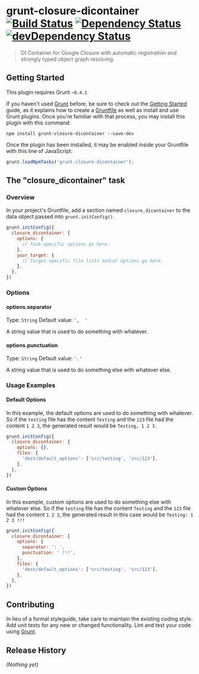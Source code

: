 # grunt-closure-dicontainer [![Build Status](https://secure.travis-ci.org/steida/este.png?branch=master)](http://travis-ci.org/steida/grunt-closure-dicontainer) [![Dependency Status](https://david-dm.org/steida/grunt-closure-dicontainer.png)](https://david-dm.org/steida/grunt-closure-dicontainer) [![devDependency Status](https://david-dm.org/steida/grunt-closure-dicontainer/dev-status.png)](https://david-dm.org/steida/grunt-closure-dicontainer#info=devDependencies)

> DI Container for Google Closure with automatic registration and strongly typed object graph resolving.

## Getting Started
This plugin requires Grunt `~0.4.1`

If you haven't used [Grunt](http://gruntjs.com/) before, be sure to check out the [Getting Started](http://gruntjs.com/getting-started) guide, as it explains how to create a [Gruntfile](http://gruntjs.com/sample-gruntfile) as well as install and use Grunt plugins. Once you're familiar with that process, you may install this plugin with this command:

```shell
npm install grunt-closure-dicontainer --save-dev
```

Once the plugin has been installed, it may be enabled inside your Gruntfile with this line of JavaScript:

```js
grunt.loadNpmTasks('grunt-closure-dicontainer');
```

## The "closure_dicontainer" task

### Overview
In your project's Gruntfile, add a section named `closure_dicontainer` to the data object passed into `grunt.initConfig()`.

```js
grunt.initConfig({
  closure_dicontainer: {
    options: {
      // Task-specific options go here.
    },
    your_target: {
      // Target-specific file lists and/or options go here.
    },
  },
})
```

### Options

#### options.separator
Type: `String`
Default value: `',  '`

A string value that is used to do something with whatever.

#### options.punctuation
Type: `String`
Default value: `'.'`

A string value that is used to do something else with whatever else.

### Usage Examples

#### Default Options
In this example, the default options are used to do something with whatever. So if the `testing` file has the content `Testing` and the `123` file had the content `1 2 3`, the generated result would be `Testing, 1 2 3.`

```js
grunt.initConfig({
  closure_dicontainer: {
    options: {},
    files: {
      'dest/default_options': ['src/testing', 'src/123'],
    },
  },
})
```

#### Custom Options
In this example, custom options are used to do something else with whatever else. So if the `testing` file has the content `Testing` and the `123` file had the content `1 2 3`, the generated result in this case would be `Testing: 1 2 3 !!!`

```js
grunt.initConfig({
  closure_dicontainer: {
    options: {
      separator: ': ',
      punctuation: ' !!!',
    },
    files: {
      'dest/default_options': ['src/testing', 'src/123'],
    },
  },
})
```

## Contributing
In lieu of a formal styleguide, take care to maintain the existing coding style. Add unit tests for any new or changed functionality. Lint and test your code using [Grunt](http://gruntjs.com/).

## Release History
_(Nothing yet)_
